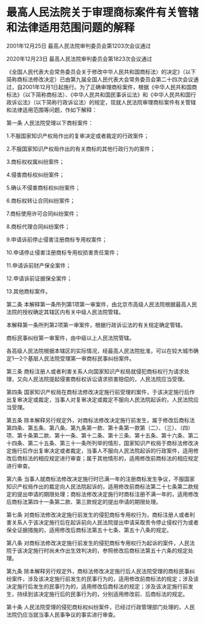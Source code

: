 # 最高人民法院关于审理商标案件有关管辖和法律适用范围问题的解释

2001年12月25日 最高人民法院审判委员会第1203次会议通过

2020年12月23日 最高人民法院审判委员会第1823次会议通过



《全国人民代表大会常务委员会关于修改中华人民共和国商标法〉的决定》（以下简称商标法修改决定）已由第九届全国人民代表大会常务委员会第二十四次会议通过，自2001年12月1日起施行。为了正确审理商标案件，根据《中华人民共和国商标法》（以下简称商标法）、《中华人民共和国民事诉讼法》和《中华人民共和国行政诉讼法》（以下简称行政诉讼法）的规定，现就人民法院审理商标案件有关管辖和法律适用范围等问题，作如下解释：

第一条 人民法院受理以下商标案件：

1.不服国家知识产权局作出的复审决定或者裁定的行政案件；

2.不服国家知识产权局作出的有关商标的其他行政行为的案件；

3.商标权权属纠纷案件；

4.侵害商标权纠纷案件；

5.确认不侵害商标权纠纷案件；

6.商标权转让合同纠纷案件；

7.商标使用许可合同纠纷案件；

8.商标代理合同纠纷案件；

9.申请诉前停止侵害注册商标专用权案件；

10.申请停止侵害注册商标专用权损害责任案件；

11.申请诉前财产保全案件；

12.申请诉前证据保全案件；

13.其他商标案件。

第二条 本解释第一条所列第1项第一审案件，由北京市高级人民法院根据最高人民法院的授权确定其辖区内有关中级人民法院管辖。

本解释第一条所列第2项第一审案件，根据行政诉讼法的有关规定确定管辖。

商标民事纠纷第一审案件，由中级以上人民法院管辖。

各高级人民法院根据本辖区的实际情况，经最高人民法院批准，可以在较大城市确定1—2个基层人民法院受理第一审商标民事纠纷案件。

第三条 商标注册人或者利害关系人向国家知识产权局就侵犯商标权行为请求处理，又向人民法院提起侵害商标权诉讼请求损害赔偿的，人民法院应当受理。

第四条 国家知识产权局在商标法修改决定施行前受理的案件，于该决定施行后作出复审决定或裁定，当事人对复审决定或裁定不服向人民法院起诉的，人民法院应当受理。

第五条 除本解释另行规定外，对商标法修改决定施行前发生，属于修改后商标法第四条、第五条、第八条、第九条第一款、第十条第一款第（二）、（三）、（四）项、第十条第二款、第十一条、第十二条、第十三条、第十五条、第十六条、第二十四条、第二十五条、第三十一条所列举的情形，国家知识产权局于商标法修改决定施行后作出复审决定或者裁定，当事人不服向人民法院起诉的行政案件，适用修改后商标法的相应规定进行审查；属于其他情形的，适用修改前商标法的相应规定进行审查。

第六条 当事人就商标法修改决定施行时已满一年的注册商标发生争议，不服国家知识产权局作出的裁定向人民法院起诉的，适用修改前商标法第二十七条第二款规定的提出申请的期限处理；商标法修改决定施行时商标注册不满一年的，适用修改后商标法第四十一条第二款、第三款规定的提出申请的期限处理。

第七条 对商标法修改决定施行前发生的侵犯商标专用权行为，商标注册人或者利害关系人于该决定施行后在起诉前向人民法院提出申请采取责令停止侵权行为或者保全证据措施的，适用修改后商标法第五十七条、第五十八条的规定。

第八条 对商标法修改决定施行前发生的侵犯商标专用权行为起诉的案件，人民法院于该决定施行时尚未作出生效判决的，参照修改后商标法第五十六条的规定处理。

第九条 除本解释另行规定外，商标法修改决定施行后人民法院受理的商标民事纠纷案件，涉及该决定施行前发生的民事行为的，适用修改前商标法的规定；涉及该决定施行后发生的民事行为的，适用修改后商标法的规定；涉及该决定施行前发生，持续到该决定施行后的民事行为的，分别适用修改前、后商标法的规定。

第十条 人民法院受理的侵犯商标权纠纷案件，已经过行政管理部门处理的，人民法院仍应当就当事人民事争议的事实进行审查。